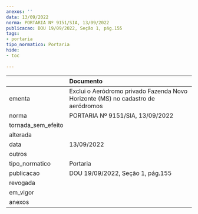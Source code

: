 ```yaml
---
anexos: ''
data: 13/09/2022
norma: PORTARIA Nº 9151/SIA, 13/09/2022
publicacao: DOU 19/09/2022, Seção 1, pág.155
tags:
- portaria
tipo_normatico: Portaria
hide: 
- toc 
 
---
```


|                    | Documento                                                                        |
|:-------------------|:---------------------------------------------------------------------------------|
| ementa             | Exclui o Aeródromo privado Fazenda Novo Horizonte (MS) no cadastro de aeródromos |
| norma              | PORTARIA Nº 9151/SIA, 13/09/2022                                                 |
| tornada_sem_efeito |                                                                                  |
| alterada           |                                                                                  |
| data               | 13/09/2022                                                                       |
| outros             |                                                                                  |
| tipo_normatico     | Portaria                                                                         |
| publicacao         | DOU 19/09/2022, Seção 1, pág.155                                                 |
| revogada           |                                                                                  |
| em_vigor           |                                                                                  |
| anexos             |                                                                                  |